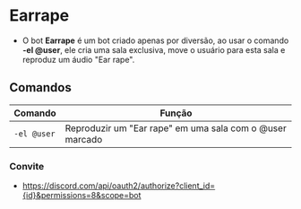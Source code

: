 # Earrape

- O bot **Earrape** é um bot criado apenas por diversão, ao usar o comando **-el @user**, ele cria uma sala exclusiva, move o usuário para esta sala e reproduz um áudio "Ear rape".

## Comandos

| Comando | Função |
| ------- | ------ |
| ``-el @user`` | Reproduzir um "Ear rape" em uma sala com o @user marcado |


### Convite

- https://discord.com/api/oauth2/authorize?client_id={id}&permissions=8&scope=bot
